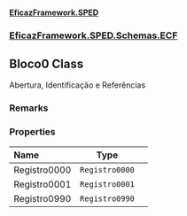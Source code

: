 #### [EficazFramework.SPED](EficazFrameworkSPED.md 'EficazFramework SPED')
### [EficazFramework.SPED.Schemas.ECF](EficazFramework.SPED.Schemas.ECF.md 'EficazFramework.SPED.Schemas.ECF')

## Bloco0 Class

Abertura, Identificação e Referências

### Remarks
### Properties

| Name | Type | |
| :--- | :---: | :--- |
| Registro0000 | `Registro0000` |  |
| Registro0001 | `Registro0001` |  |
| Registro0990 | `Registro0990` |  |
